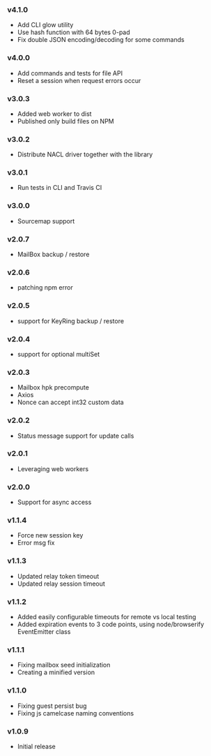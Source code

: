 ### v4.1.0

* Add CLI glow utility
* Use hash function with 64 bytes 0-pad
* Fix double JSON encoding/decoding for some commands

### v4.0.0

* Add commands and tests for file API
* Reset a session when request errors occur

### v3.0.3

* Added web worker to dist
* Published only build files on NPM

### v3.0.2

* Distribute NACL driver together with the library

### v3.0.1

* Run tests in CLI and Travis CI

### v3.0.0

* Sourcemap support 

### v2.0.7

* MailBox backup / restore

### v2.0.6

* patching npm error

### v2.0.5

* support for KeyRing backup / restore

### v2.0.4

* support for optional multiSet

### v2.0.3

* Mailbox hpk precompute
* Axios
* Nonce can accept int32 custom data

### v2.0.2

* Status message support for update calls

### v2.0.1

* Leveraging web workers

### v2.0.0

* Support for async access

### v1.1.4

* Force new session key
* Error msg fix

### v1.1.3

* Updated relay token timeout
* Updated relay session timeout

### v1.1.2

* Added easily configurable timeouts for remote vs local testing
* Added expiration events to 3 code points, using node/browserify EventEmitter class

### v1.1.1

* Fixing mailbox seed initialization
* Creating a minified version  

### v1.1.0

* Fixing guest persist bug
* Fixing js camelcase naming conventions


### v1.0.9

* Initial release
